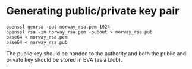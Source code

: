 # Generating public/private key pair

```
openssl genrsa -out norway_rsa.pem 1024
openssl rsa -in norway_rsa.pem -pubout > norway_rsa.pub
base64 < norway_rsa.pem
base64 < norway_rsa.pub
```

The public key should be handed to the authority and both the public and private key
should be stored in EVA (as a blob).